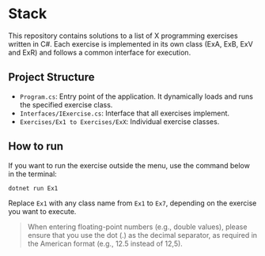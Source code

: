 # Stack

This repository contains solutions to a list of X programming exercises written in C#. Each exercise is implemented in its own class (ExA, ExB, ExV and ExR) and follows a common interface for execution.

## Project Structure

- `Program.cs`: Entry point of the application. It dynamically loads and runs the specified exercise class.
- `Interfaces/IExercise.cs`: Interface that all exercises implement.
- `Exercises/Ex1 to Exercises/ExX`: Individual exercise classes.

## How to run
If you want to run the exercise outside the menu, use the command below in the terminal:
```
dotnet run Ex1
```
Replace `Ex1` with any class name from `Ex1` to `Ex7`, depending on the exercise you want to execute.

> When entering floating-point numbers (e.g., double values), please ensure that you use the dot (.) as the decimal separator, as required in the American format (e.g., 12.5 instead of 12,5).